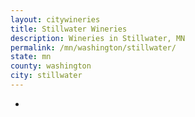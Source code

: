 ```yaml
---
layout: citywineries
title: Stillwater Wineries
description: Wineries in Stillwater, MN
permalink: /mn/washington/stillwater/
state: mn
county: washington
city: stillwater
---
```

-
